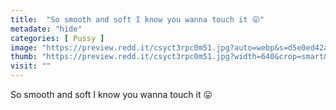 ```yaml
---
title:  "So smooth and soft I know you wanna touch it 😛"
metadate: "hide"
categories: [ Pussy ]
image: "https://preview.redd.it/csyct3rpc0m51.jpg?auto=webp&s=d5e0ed42a61994fc97a95f5359cdedc7ef2b93c5"
thumb: "https://preview.redd.it/csyct3rpc0m51.jpg?width=640&crop=smart&auto=webp&s=6438823e5d69d65060ac56d38354158911bdf228"
visit: ""
---
```

So smooth and soft I know you wanna touch it 😛

